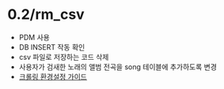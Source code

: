 # 0.2/rm_csv
- PDM 사용
- DB INSERT 작동 확인
- csv 파일로 저장하는 코드 삭제
- 사용자가 검새한 노래의 앨범 전곡을 song 테이블에 추가하도록 변경
- [크롤링 환경설정 가이드](https://oddsummer.tistory.com/57) 
